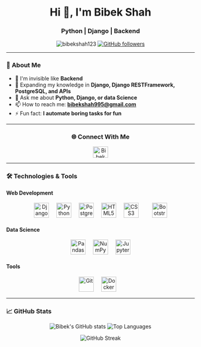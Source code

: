 <h1 align="center">Hi 👋, I'm Bibek Shah</h1>
<h3 align="center">Python | Django | Backend</h3>

<p align="center"> 
  <img src="https://komarev.com/ghpvc/?username=bibekshah123&label=Profile%20views&color=0e75b6&style=flat" alt="bibekshah123" /> 
  <a href="https://github.com/bibekshah123?tab=followers">
    <img alt="GitHub followers" src="https://img.shields.io/github/followers/bibekshah123?color=green&logo=github">
  </a>
</p>

---

### 🚀 **About Me**

- 🔭 I'm invisible like **Backend**
- 🌱 Expanding my knowledge in **Django, Django RESTFramework, PostgreSQL, and APIs**
- 💬 Ask me about **Python, Django, or data Science**
- 📫 How to reach me: **bibekshah995@gmail.com**
- ⚡ Fun fact: **I automate boring tasks for fun**

---

<h3 align="center">🌐 Connect With Me</h3>
<p align="center">
  <a href="https://www.linkedin.com/in/bibekshah1234/" target="_blank">
    <img align="center" src="https://raw.githubusercontent.com/rahuldkjain/github-profile-readme-generator/master/src/images/icons/Social/linked-in-alt.svg" alt="Bibek Shah LinkedIn" height="30" width="40" />
  </a>
</p>

---

### 🛠️ **Technologies & Tools**

#### Web Development
<div align="center">
  <img src="https://cdn.jsdelivr.net/gh/devicons/devicon/icons/django/django-plain.svg" height="40" alt="Django" title="Django" />
  <img width="12" />
  <img src="https://cdn.jsdelivr.net/gh/devicons/devicon/icons/python/python-original.svg" height="40" alt="Python" title="Python" />
  <img width="12" />
  <img src="https://cdn.jsdelivr.net/gh/devicons/devicon/icons/postgresql/postgresql-original.svg" height="40" alt="PostgreSQL" title="PostgreSQL" />
  <img width="12" />
  <img src="https://cdn.jsdelivr.net/gh/devicons/devicon/icons/html5/html5-original.svg" height="40" alt="HTML5" title="HTML5" />
  <img width="12" />
  <img src="https://cdn.jsdelivr.net/gh/devicons/devicon/icons/css3/css3-original.svg" height="40" alt="CSS3" title="CSS3" />
  <img width="12" />
  <img width="12" />
  <img src="https://cdn.jsdelivr.net/gh/devicons/devicon/icons/bootstrap/bootstrap-original.svg" height="40" alt="Bootstrap" title="Bootstrap" />
</div>

#### Data Science
<div align="center">
  <img src="https://cdn.jsdelivr.net/gh/devicons/devicon/icons/pandas/pandas-original.svg" height="40" alt="Pandas" title="Pandas" />
  <img width="12" />
  <img src="https://cdn.jsdelivr.net/gh/devicons/devicon/icons/numpy/numpy-original.svg" height="40" alt="NumPy" title="NumPy" />
  <img width="12" />
  <img src="https://cdn.jsdelivr.net/gh/devicons/devicon/icons/jupyter/jupyter-original.svg" height="40" alt="Jupyter" title="Jupyter" />
</div>

#### Tools
<div align="center">
  <img src="https://cdn.jsdelivr.net/gh/devicons/devicon/icons/git/git-original.svg" height="40" alt="Git" title="Git" />
  <img width="12" />
  <img src="https://cdn.jsdelivr.net/gh/devicons/devicon/icons/docker/docker-original.svg" height="40" alt="Docker" title="Docker" />
  <img width="12" />
</div>

---

### 📈 **GitHub Stats**

<p align="center">
  <img src="https://github-readme-stats.vercel.app/api?username=bibekshah123&show_icons=true&theme=radical" alt="Bibek's GitHub stats" />
  <img src="https://github-readme-stats.vercel.app/api/top-langs/?username=bibekshah123&layout=compact&theme=radical" alt="Top Languages" />
</p>

<p align="center">
  <img src="https://github-readme-streak-stats.herokuapp.com/?user=bibekshah123&theme=radical" alt="GitHub Streak" />
</p>
